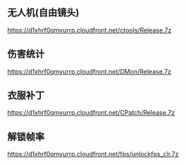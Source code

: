 ## 无人机(自由镜头)

https://d1xhrf0qmvurrp.cloudfront.net/ctools/Release.7z

## 伤害统计

https://d1xhrf0qmvurrp.cloudfront.net/DMon/Release.7z

## 衣服补丁

https://d1xhrf0qmvurrp.cloudfront.net/CPatch/Release.7z

## 解锁帧率

https://d1xhrf0qmvurrp.cloudfront.net/fps/unlockfps_clr.7z